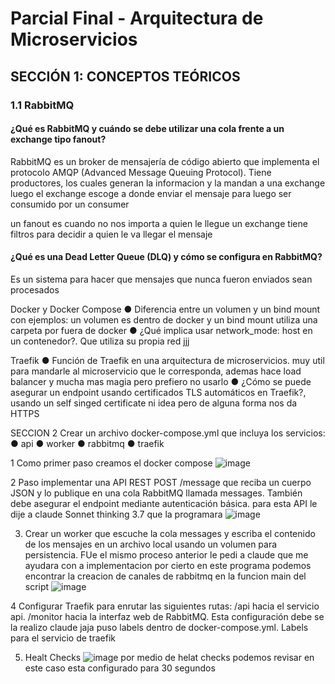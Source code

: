 # Parcial Final - Arquitectura de Microservicios

## SECCIÓN 1: CONCEPTOS TEÓRICOS

### 1.1 RabbitMQ

#### ¿Qué es RabbitMQ y cuándo se debe utilizar una cola frente a un exchange tipo fanout?
RabbitMQ es un broker de mensajería de código abierto que implementa el protocolo AMQP (Advanced Message Queuing Protocol).
Tiene productores, los cuales generan la informacion y la mandan a una exchange luego el exchange escoge a donde enviar el mensaje para luego ser consumido por un consumer

un fanout es cuando no nos importa a quien le llegue
un exchange tiene filtros para decidir a quien le va llegar el mensaje

#### ¿Qué es una Dead Letter Queue (DLQ) y cómo se configura en RabbitMQ?

Es un sistema para hacer que mensajes que nunca fueron enviados sean procesados

Docker y Docker Compose
● Diferencia entre un volumen y un bind mount con ejemplos: un volumen es dentro de docker y un bind mount utiliza una carpeta por fuera de docker
● ¿Qué implica usar network_mode: host en un contenedor?. Que utiliza su propia red jjj

Traefik
● Función de Traefik en una arquitectura de microservicios. muy util para mandarle al microservicio que le corresponda, ademas hace load balancer y mucha mas magia pero prefiero no usarlo
● ¿Cómo se puede asegurar un endpoint usando certificados TLS automáticos
en Traefik?, usando un self singed certificate ni idea pero de alguna forma nos da HTTPS 


SECCION 2
Crear un archivo docker-compose.yml que incluya los servicios:
● api
● worker
● rabbitmq
● traefik

1 Como primer paso creamos el docker compose
![image](https://github.com/user-attachments/assets/eb3314d0-f0be-4da8-8bcf-626c73da59fe)

2 Paso implementar una API REST  POST /message que reciba un cuerpo JSON y lo publique en una cola RabbitMQ llamada messages. También debe asegurar el endpoint mediante autenticación básica. para esta API le dije a claude Sonnet thinking 3.7 que la programara 
![image](https://github.com/user-attachments/assets/8022b6b6-ebd3-40e5-8686-aa37c3f798dc)



3. Crear un worker que escuche la cola messages y escriba el contenido de los mensajes en un archivo local usando un volumen para persistencia.
FUe el mismo proceso anterior le pedi a claude que me ayudara con a implementacion por cierto en este programa podemos encontrar la creacion de canales de rabbitmq en la funcion main del script
![image](https://github.com/user-attachments/assets/afcbcafe-8c1c-4ad8-8791-c376d9a37e29)

4 Configurar Traefik para enrutar las siguientes rutas:
 /api hacia el servicio api.
 /monitor hacia la interfaz web de RabbitMQ.
Esta configuración debe se la realizo claude jaja puso labels  dentro de docker-compose.yml.
Labels para el servicio de traefik 




5. Healt Checks
   ![image](https://github.com/user-attachments/assets/558f0fd8-490d-4ae3-b9f1-d2df7ada2c16)
por medio de helat checks podemos revisar en este caso esta configurado para 30 segundos 








